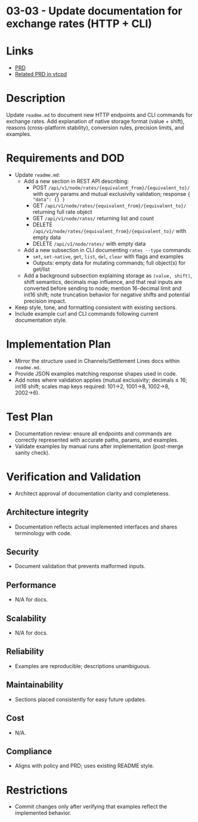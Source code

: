 # 03-03 - Update documentation for exchange rates (HTTP + CLI)

# Links
- [PRD](../../../prd/vtcpd-cli/03-exchange-rates-cli-and-http.md)
- [Related PRD in vtcpd](../../../prd/vtcpd/03-exchange-rates-manager.md)

# Description
Update `readme.md` to document new HTTP endpoints and CLI commands for exchange rates. Add explanation of native storage format (value + shift), reasons (cross-platform stability), conversion rules, precision limits, and examples.

# Requirements and DOD
- Update `readme.md`:
  - Add a new section in REST API describing:
    - POST `/api/v1/node/rates/{equivalent_from}/{equivalent_to}/` with query params and mutual exclusivity validation; response `{ "data": {} }`
    - GET `/api/v1/node/rates/{equivalent_from}/{equivalent_to}/` returning full rate object
    - GET `/api/v1/node/rates/` returning list and count
    - DELETE `/api/v1/node/rates/{equivalent_from}/{equivalent_to}/` with empty data
    - DELETE `/api/v1/node/rates/` with empty data
  - Add a new subsection in CLI documenting `rates --type` commands:
    - `set`, `set-native`, `get`, `list`, `del`, `clear` with flags and examples
    - Outputs: empty data for mutating commands; full object(s) for get/list
  - Add a background subsection explaining storage as `(value, shift)`, shift semantics, decimals map influence, and that real inputs are converted before sending to node; mention 16-decimal limit and int16 shift; note truncation behavior for negative shifts and potential precision impact.
- Keep style, tone, and formatting consistent with existing sections.
- Include example curl and CLI commands following current documentation style.

# Implementation Plan
- Mirror the structure used in Channels/Settlement Lines docs within `readme.md`.
- Provide JSON examples matching response shapes used in code.
- Add notes where validation applies (mutual exclusivity; decimals ≤ 16; int16 shift; scales map keys required: 101→2, 1001→8, 1002→8, 2002→6).

# Test Plan
- Documentation review: ensure all endpoints and commands are correctly represented with accurate paths, params, and examples.
- Validate examples by manual runs after implementation (post-merge sanity check).

# Verification and Validation
- Architect approval of documentation clarity and completeness.

## Architecture integrity
- Documentation reflects actual implemented interfaces and shares terminology with code.

## Security
- Document validation that prevents malformed inputs.

## Performance
- N/A for docs.

## Scalability
- N/A for docs.

## Reliability
- Examples are reproducible; descriptions unambiguous.

## Maintainability
- Sections placed consistently for easy future updates.

## Cost
- N/A.

## Compliance
- Aligns with policy and PRD; uses existing README style.

# Restrictions
- Commit changes only after verifying that examples reflect the implemented behavior.
